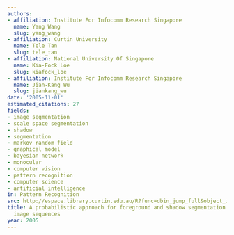 ```yaml
---
authors:
- affiliation: Institute For Infocomm Research Singapore
  name: Yang Wang
  slug: yang_wang
- affiliation: Curtin University
  name: Tele Tan
  slug: tele_tan
- affiliation: National University Of Singapore
  name: Kia-Fock Loe
  slug: kiafock_loe
- affiliation: Institute For Infocomm Research Singapore
  name: Jian-Kang Wu
  slug: jiankang_wu
date: '2005-11-01'
estimated_citations: 27
fields:
- image segmentation
- scale space segmentation
- shadow
- segmentation
- markov random field
- graphical model
- bayesian network
- monocular
- computer vision
- pattern recognition
- computer science
- artificial intelligence
in: Pattern Recognition
src: http://espace.library.curtin.edu.au/R?func=dbin_jump_full&object_id=134647&local_base=gen01-era02
title: A probabilistic approach for foreground and shadow segmentation in monocular
  image sequences
year: 2005
---
```


